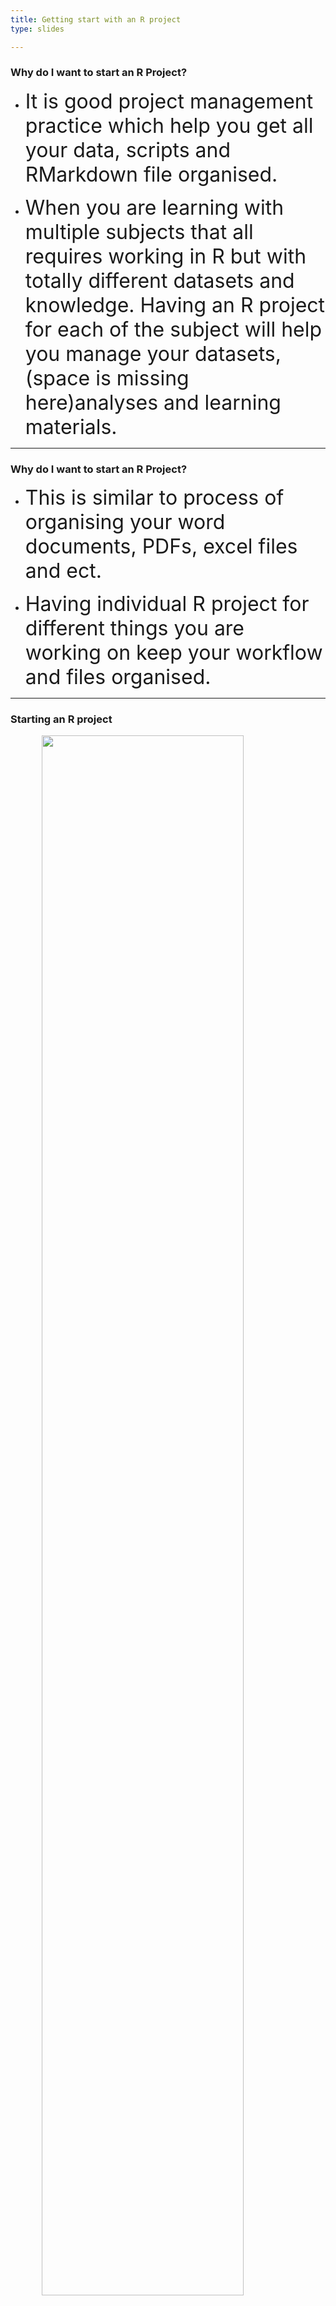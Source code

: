 ```yaml
---
title: Getting start with an R project
type: slides

---
```

### Why do I want to start an R Project?

-   <font size="6"> It is good project management practice which help
    you get all your data, scripts and RMarkdown file organised. </font>

-   <font size="6"> When you are learning with multiple subjects that
    all requires working in R but with totally different datasets and
    knowledge. Having an R project for each of the subject will help you
    manage your datasets,(space is missing here)analyses and learning
    materials. </font>

---

### Why do I want to start an R Project?

-   <font size="6"> This is similar to process of organising your word
    documents, PDFs, excel files and ect. </font>

-   <font size="6"> Having individual R project for different things you
    are working on keep your workflow and files organised. </font>

---

### Starting an R project

<img src="images/chapter4/project_1.png" width="80%" style="display: block; margin: auto;" />

Note: On the right top corner, click on the blue project icon, you will
see the pop-up window below.

---

### Starting an R project

<img src="images/chapter4/project_2.png" width="80%" style="display: block; margin: auto;" />

Note: Click on `New Project...` you will see the window below.

If you want to start a new R project in a new location on your computer,
select `New Directory`.

If you want to start a new R project in a location where you have other
R projects, select `Existing Directory`.

For you very first R project, please select `New Directory`.

---

### Starting an R project

<img src="images/chapter4/project_3.png" width="80%" style="display: block; margin: auto;" />

Note: There are a few different R project including `New project`,
`R Package` and `Shiny Application`.

If you want to start writing an R package, you can choose `R Package`.
If you want to start a shiny app, you can choose `Shiny Application`.

For general R project, click `New Project`.

---

### Starting an R project

<img src="images/chapter4/project_4.png" width="80%" style="display: block; margin: auto;" />

Note: You can name the under `Directory name` and choose the project
location under `Create project as subdirectory of:`.

You can also `Browse...` for locations on your computer.

---

### Setting working directory

<img src="images/chapter4/getwd.png" width="80%" style="display: block; margin: auto;" />
Note: After getting your R project, you current working directory is
where the R project located on your computer.

When you open up your R project, on the `Console` window, it shows your
current working directory.

To double check your current working directory use function `getwd()`.
After running this function in `Console`, you should have your current
working directory printed out.

---

### Setting working directory

<img src="images/chapter4/RStudo_setwd.png" width="80%" style="display: block; margin: auto;" />

Note: If you are not working in a R project, you can still set up an
working directory for your analyses.

Go to the right bottom window, click on `More`. You can click on
`Set As working Directory`. This will set the current location you are
in showing on the `Files` window as the current working directory.

Alternatively, use function `setwd()` to set your working directory.
Noted that the path you are putting in `setwd()` need to be double
quoted `""`. For example, `setwd("~/Desktop/Tutoring /data vis")`.

---

### Relative path vs Absolute path

-   <font size="6"> Relative path means that the file path you use is
    relative to your current working directory. </font>

-   <font size="6"> Absolute path means that the file path is the path
    on your personal computer which you should never use. Using absolute
    path would create problem when you trying to communicate your
    project to others. They might not have the same absolute path you
    used in this project. </font>

---

### Relative path vs Absolute path

-   <font size="6"> Make sure that all your data and scripts are all
    packed in one R project and use the relative path to direct where
    are the files located. </font>

-   <font size="6"> For example, an relative path to the `data vis`
    project would be `\data\cars.csv` </font>

---

### Let’s not store any past information in the R environment

-   <font size="6"> Every time you run some R code and read in datasets,
    they will be automatically stored in the `Environment` which is the
    top right window. </font>

-   <font size="6"> When you quite RStudio session, the data you read
    in, the functions you created will be stored in this `Environment`.
    So later on, you can come back and continue from where you left.
    </font>

---

### Let’s not store any past information in the R environment

-   <font size="6"> However, this could create problems. It is hard to
    communicate your code and analyses to others as they might not have
    the same variables or data stored in their environment. </font>

-   <font size="6"> The better project management way is to disable this
    function. This way you will keep all your analysis steps in one
    script and it is reproducible by others. </font>

---

### Let’s not store any past information in the R environment

<img src="images/chapter4/disable_store.png" width="80%" style="display: block; margin: auto;" />

Note: To disable this function in RStudio, go to `Tools`
<svg viewBox="0 0 512 512" style="height:1em;position:relative;display:inline-block;top:.1em;" xmlns="http://www.w3.org/2000/svg">
<path d="M256 8c137 0 248 111 248 248S393 504 256 504 8 393 8 256 119 8 256 8zm-28.9 143.6l75.5 72.4H120c-13.3 0-24 10.7-24 24v16c0 13.3 10.7 24 24 24h182.6l-75.5 72.4c-9.7 9.3-9.9 24.8-.4 34.3l11 10.9c9.4 9.4 24.6 9.4 33.9 0L404.3 273c9.4-9.4 9.4-24.6 0-33.9L271.6 106.3c-9.4-9.4-24.6-9.4-33.9 0l-11 10.9c-9.5 9.6-9.3 25.1.4 34.4z"></path></svg>
`Global Options`
<svg viewBox="0 0 512 512" style="height:1em;position:relative;display:inline-block;top:.1em;" xmlns="http://www.w3.org/2000/svg">
<path d="M256 8c137 0 248 111 248 248S393 504 256 504 8 393 8 256 119 8 256 8zm-28.9 143.6l75.5 72.4H120c-13.3 0-24 10.7-24 24v16c0 13.3 10.7 24 24 24h182.6l-75.5 72.4c-9.7 9.3-9.9 24.8-.4 34.3l11 10.9c9.4 9.4 24.6 9.4 33.9 0L404.3 273c9.4-9.4 9.4-24.6 0-33.9L271.6 106.3c-9.4-9.4-24.6-9.4-33.9 0l-11 10.9c-9.5 9.6-9.3 25.1.4 34.4z"></path></svg>
`General`

Unselected `Rstore .RData into workspace at startup` and change
`Save workspace to .RData on exit` to `Never`
